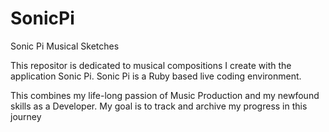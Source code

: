 # SonicPi
Sonic Pi Musical Sketches

This repositor is dedicated to musical compositions I create with the application Sonic Pi. Sonic Pi is a Ruby based live coding environment. 

This combines my life-long passion of Music Production and my newfound skills as a Developer. My goal is to track and archive my progress in this journey
